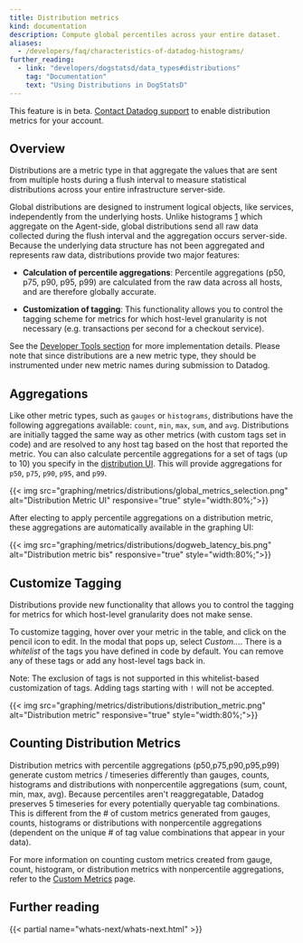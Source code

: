 ```yaml
---
title: Distribution metrics
kind: documentation
description: Compute global percentiles across your entire dataset.
aliases:
  - /developers/faq/characteristics-of-datadog-histograms/
further_reading:
  - link: "developers/dogstatsd/data_types#distributions"
    tag: "Documentation"
    text: "Using Distributions in DogStatsD"
---
```

<div class="alert alert-warning">	
This feature is in beta. <a href="https://docs.datadoghq.com/help/">Contact Datadog support</a> to enable distribution metrics for your account.	
</div>

## Overview

Distributions are a metric type in that aggregate the values that are sent from multiple hosts during a flush interval to measure statistical distributions across your entire infrastructure server-side.

Global distributions are designed to instrument logical objects, like services, independently from the underlying hosts. Unlike histograms [1] which aggregate on the Agent-side, global distributions send all raw data collected during the flush interval and the aggregation occurs server-side. Because the underlying data structure has not been aggregated and represents raw data, distributions provide two major features:

* **Calculation of percentile aggregations**: Percentile aggregations (p50, p75, p90, p95, p99) are calculated from the raw data across all hosts, and are therefore globally accurate.

* **Customization of tagging**: This functionality allows you to control the tagging scheme for metrics for which host-level granularity is not necessary (e.g. transactions per second for a checkout service).

See the [Developer Tools section][2] for more implementation details. Please note that since distributions are a new metric type, they should be instrumented under new metric names during submission to Datadog.

## Aggregations

Like other metric types, such as `gauges` or `histograms`, distributions have the following aggregations available: `count`, `min`, `max`, `sum`, and `avg`. Distributions are initially tagged the same way as other metrics (with custom tags set in code) and are resolved to any host tag based on the host that reported the metric. You can also calculate percentile aggregations for a set of tags (up to 10) you specify in the [distribution UI][3]. This will provide aggregations for `p50`, `p75`, `p90`, `p95`, and `p99`.

{{< img src="graphing/metrics/distributions/global_metrics_selection.png" alt="Distribution Metric UI" responsive="true" style="width:80%;">}}

After electing to apply percentile aggregations on a distribution metric, these aggregations are automatically available in the graphing UI:

{{< img src="graphing/metrics/distributions/dogweb_latency_bis.png" alt="Distribution metric bis" responsive="true" style="width:80%;">}}

## Customize Tagging

Distributions provide new functionality that allows you to control the tagging for metrics for which host-level granularity does not make sense. 

To customize tagging, hover over your metric in the table, and click on the pencil icon to edit. In the modal that pops up, select *Custom...*. There is a _whitelist_ of the tags you have defined in code by default. You can remove any of these tags or add any host-level tags back in. 

Note: The exclusion of tags is not supported in this whitelist-based customization of tags. Adding tags starting with `!` will not be accepted.

{{< img src="graphing/metrics/distributions/distribution_metric.png" alt="Distribution metric" responsive="true" style="width:80%;">}}

## Counting Distribution Metrics
Distribution metrics with percentile aggregations (p50,p75,p90,p95,p99) generate custom metrics / timeseries differently than gauges, counts, histograms and distributions with nonpercentile aggregations (sum, count, min, max, avg). Because percentiles aren't reaggregatable, Datadog preserves 5 timeseries for every potentially queryable tag combinations. This is different from the # of custom metrics generated from gauges, counts, histograms or distributions with nonpercentile aggregations (dependent on the unique # of tag value combinations that appear in your data).

For more information on counting custom metrics created from gauge, count, histogram, or distribution metrics with nonpercentile aggregations, refer to the [Custom Metrics][4] page.

## Further reading

{{< partial name="whats-next/whats-next.html" >}}

[1]: /developers/metrics/histograms
[2]: /developers/metrics/distributions
[3]: https://app.datadoghq.com/metric/distribution_metrics
[4]: https://docs.datadoghq.com/developers/metrics/custom_metrics/
